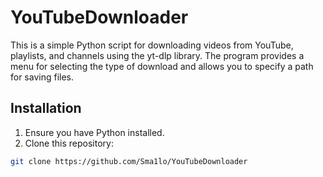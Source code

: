 # YouTubeDownloader

This is a simple Python script for downloading videos from YouTube, playlists, and channels using the yt-dlp library. The program provides a menu for selecting the type of download and allows you to specify a path for saving files.

## Installation

1. Ensure you have Python installed.
2. Clone this repository: 
```bash
git clone https://github.com/Sma1lo/YouTubeDownloader
```

   
